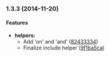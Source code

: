 <a name="1.3.3"></a>
### 1.3.3 (2014-11-20)


#### Features

* **helpers:**
  * Add 'on' and 'and' ([82433334](http://github.com/sixertoy/grunt-mustacher/commit/82433334358dbe036daa09f8fa2d3c2757ae67d4))
  * Finalize include helper ([9f1ba5ca](http://github.com/sixertoy/grunt-mustacher/commit/9f1ba5caae4474799c864cc19f94abea27363904))
